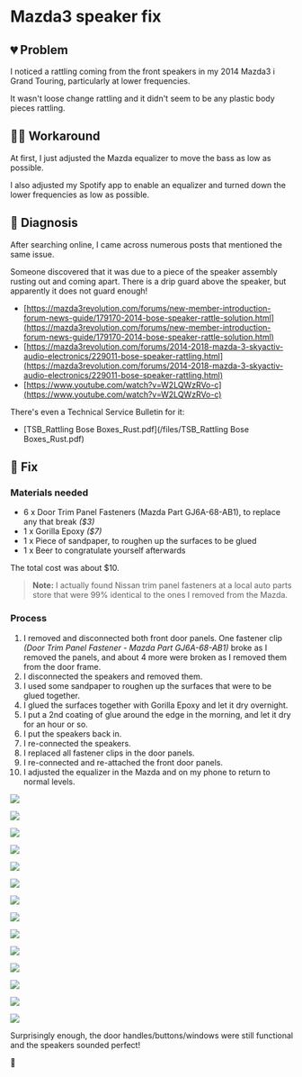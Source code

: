 # Mazda3 speaker fix

## :broken_heart: Problem

I noticed a rattling coming from the front speakers in my 2014 Mazda3 i Grand Touring, particularly at lower frequencies.

It wasn't loose change rattling and it didn't seem to be any plastic body pieces rattling.

## :man_shrugging: Workaround

At first, I just adjusted the Mazda equalizer to move the bass as low as possible.

I also adjusted my Spotify app to enable an equalizer and turned down the lower frequencies as low as possible.

## :microscope: Diagnosis

After searching online, I came across numerous posts that mentioned the same issue.

Someone discovered that it was due to a piece of the speaker assembly rusting out and coming apart.
There is a drip guard above the speaker, but apparently it does not guard enough!

- [https://mazda3revolution.com/forums/new-member-introduction-forum-news-guide/179170-2014-bose-speaker-rattle-solution.html](https://mazda3revolution.com/forums/new-member-introduction-forum-news-guide/179170-2014-bose-speaker-rattle-solution.html)
- [https://mazda3revolution.com/forums/2014-2018-mazda-3-skyactiv-audio-electronics/229011-bose-speaker-rattling.html](https://mazda3revolution.com/forums/2014-2018-mazda-3-skyactiv-audio-electronics/229011-bose-speaker-rattling.html)
- [https://www.youtube.com/watch?v=W2LQWzRVo-c](https://www.youtube.com/watch?v=W2LQWzRVo-c)

There's even a Technical Service Bulletin for it:

- [TSB_Rattling Bose Boxes_Rust.pdf](/files/TSB_Rattling Bose Boxes_Rust.pdf)

## :wrench: Fix

### Materials needed

- 6 x Door Trim Panel Fasteners (Mazda Part GJ6A-68-AB1), to replace any that break _($3)_
- 1 x Gorilla Epoxy _($7)_
- 1 x Piece of sandpaper, to roughen up the surfaces to be glued
- 1 x Beer to congratulate yourself afterwards

The total cost was about $10.

> **Note:** I actually found Nissan trim panel fasteners at a local auto parts store that were 99% identical to the ones I removed from the Mazda.

### Process

1. I removed and disconnected both front door panels. One fastener clip _(Door Trim Panel Fastener - Mazda Part GJ6A-68-AB1)_ broke as I removed the panels, and about 4 more were broken as I removed them from the door frame.
1. I disconnected the speakers and removed them.
1. I used some sandpaper to roughen up the surfaces that were to be glued together.
1. I glued the surfaces together with Gorilla Epoxy and let it dry overnight.
1. I put a 2nd coating of glue around the edge in the morning, and let it dry for an hour or so.
1. I put the speakers back in.
1. I re-connected the speakers.
1. I replaced all fastener clips in the door panels.
1. I re-connected and re-attached the front door panels.
1. I adjusted the equalizer in the Mazda and on my phone to return to normal levels.

![](/images/2018-10-22-mazda3-speaker-fix/IMG_5467.png)

![](/images/2018-10-22-mazda3-speaker-fix/IMG_5468.png)

![](/images/2018-10-22-mazda3-speaker-fix/IMG_5469.png)

![](/images/2018-10-22-mazda3-speaker-fix/IMG_5470.png)

![](/images/2018-10-22-mazda3-speaker-fix/IMG_5471.png)

![](/images/2018-10-22-mazda3-speaker-fix/IMG_5472.png)

![](/images/2018-10-22-mazda3-speaker-fix/IMG_5475.png)

![](/images/2018-10-22-mazda3-speaker-fix/IMG_5479.png)

![](/images/2018-10-22-mazda3-speaker-fix/IMG_5480.png)

![](/images/2018-10-22-mazda3-speaker-fix/IMG_5480.png)

![](/images/2018-10-22-mazda3-speaker-fix/IMG_5481.png)

![](/images/2018-10-22-mazda3-speaker-fix/IMG_5482.png)

![](/images/2018-10-22-mazda3-speaker-fix/IMG_5486.png)

![](/images/2018-10-22-mazda3-speaker-fix/IMG_5487.png)

Surprisingly enough, the door handles/buttons/windows were still functional and the speakers sounded perfect!

:metal:
